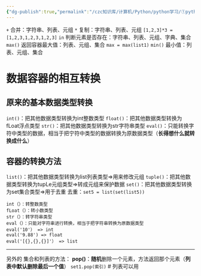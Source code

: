 ```yaml
---
{"dg-publish":true,"permalink":"/czc知识库/计算机/Python/python学习/①python基础/108-数据容器的公共方法/","dgPassFrontmatter":true,"created":"2024-11-04T19:57:50.777+08:00","updated":"2024-12-08T12:39:45.295+08:00"}
---
```




`+`
	合并：字符串、列表、元组
`*`
	复制：字符串、列表、元组
	`[1,2,3]*3 = [1,2,3,1,2,3,1,2,3]`
`in`
	判断元素是否存在：字符串、列表、元组、字典、集合
`max()`
	返回容器最大值：列表、元组、集合
	`max = max(list1)`
`min()`
	最小值：列表、元组、集合

# 数据容器的相互转换

## 原来的基本数据类型转换

`int()`：把其他数据类型转换为int整数类型
`float()`：把其他数据类型转换为fLoat浮点类型
`str()`：把其他数据类型转换为str字符串类型
`eval()`：只能转换字符中类型的数据，相当于把宁符中类型的数据转换为原数据类型（**长得想什么就转换成什么**）

## 容器的转换方法

`list()`：把其他数据类型转换为list列表类型=>用来修改元组
`tuple()`：把其他数据类型转换为tupLe元组类型=>转成元组来保护数据
`set()`：把其他数据类型转换为set集合类型=>用于去重
	去重：`set5 = list(set(list5))`

```
int（）：转整数类型
fLoat（）：转小数类型
str（）：转字符串类型
eval（）：只能对字符串进行转换，相当于把字符串转换为原数据类型
eval('10'） => int
eval('9.88') => float
eval('[{},{},{}]'） => list
```

---
另外的
集合和列表的方法：
	**pop()**：**随机**删除一个元素，方法返回那个元素（**列表中默认删除最后一个值**）
	`set1.pop(索引)`  # 列表可以用